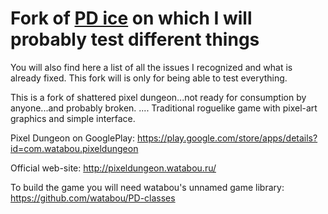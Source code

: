 Fork of [PD ice](https://github.com/ndachel/PD-ice) on which I will probably test different things
=============
You will also find here a list of all the issues I recognized and what is already fixed.
This fork will is only for being able to test everything.

This is a fork of shattered pixel dungeon...not ready for consumption by anyone...and probably broken. 
....
Traditional roguelike game with pixel-art graphics and simple interface.

Pixel Dungeon on GooglePlay: 
https://play.google.com/store/apps/details?id=com.watabou.pixeldungeon

Official web-site: 
http://pixeldungeon.watabou.ru/

To build the game you will need watabou's unnamed game library:
https://github.com/watabou/PD-classes
